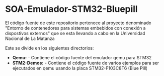 # SOA-Emulador-STM32-Bluepill

El código fuente de este repositorio pertenece al proyecto denominado "Entorno de contenedores para sistemas embebidos con conexión a dispostivos externos" que se esta llevando a cabo en la Universidad Nacional de La Matanza

Este se divide en los siguientes directorios:

- **Qemu:** -  Contiene el código fuente del emulador qemu para STM32
- **STM2-Demos:** -  Contiene el código fuente de varios ejemplos para ser ejecutados en qemu usando la placa STM32-F103C8T6 (Blue Pill)
